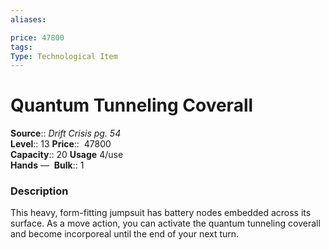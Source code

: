 ```yaml
---
aliases: 

price: 47800
tags: 
Type: Technological Item
---
```


# Quantum Tunneling Coverall

**Source**:: _Drift Crisis pg. 54_  
**Level**:: 13
**Price**::  47800  
**Capacity**:: 20 **Usage** 4/use  
**Hands** — 
**Bulk**:: 1

### Description

This heavy, form-fitting jumpsuit has battery nodes embedded across its surface. As a move action, you can activate the quantum tunneling coverall and become incorporeal until the end of your next turn.
